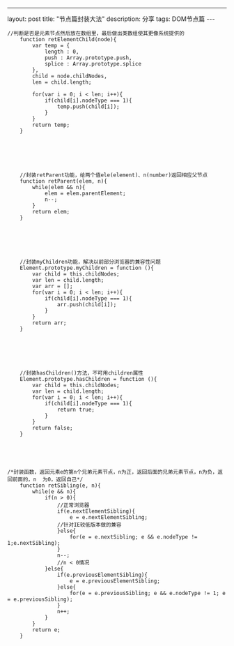 ---
layout: post
title: "节点篇封装大法"
description: 分享
tags: DOM节点篇
---﻿





	//判断是否是元素节点然后放在数组里，最后做出类数组使其更像系统提供的			
		function retElementChild(node){
			var temp = {
				length : 0,
				push : Array.prototype.push,
				splice : Array.prototype.splice
			},
			child = node.childNodes,
			len = child.length;

			for(var i = 0; i < len; i++){
				if(child[i].nodeType === 1){
					temp.push(child[i]);
				}
			}
			return temp;
		}






		//封装retParent功能，给两个值ele(element)、n(number)返回相应父节点
		function retParent(elem, n){			
			while(elem && n){
				elem = elem.parentElement;
				n--;
			}
			return elem;
		}






		//封装myChildren功能，解决以前部分浏览器的兼容性问题
		Element.prototype.myChildren = function (){
			var child = this.childNodes;
			var len = child.length;
			var arr = [];
			for(var i = 0; i < len; i++){
				if(child[i].nodeType === 1){
					arr.push(child[i]);
				}
			}
			return arr;
		}






		//封装hasChildren()方法，不可用children属性
		Element.prototype.hasChildren = function (){
			var child = this.childNodes;
			var len = child.length;
			for(var i = 0; i < len; i++){
				if(child[i].nodeType === 1){
					return true;
				}
			}
			return false;
		}





	/*封装函数，返回元素e的第n个兄弟元素节点，n为正，返回后面的兄弟元素节点，n为负，返回前面的，n  为0，返回自己*/
		function retSibling(e, n){
		 	while(e && n){
				if(n > 0){
					//正常浏览器
					if(e.nextElementSibling){
						e = e.nextElementSibling;
					//针对IE较低版本做的兼容
					}else{
						for(e = e.nextSibling; e && e.nodeType != 1;e.nextSibling);
					}
					n--;
					//n < 0情况
				}else{
					if(e.previousElementSibling){
						e = e.previousElementSibling;
					}else{
						for(e = e.previousSibling; e && e.nodeType != 1; e = e.previousSibling);
					}
					n++;
				}
			}
			return e;
		}
